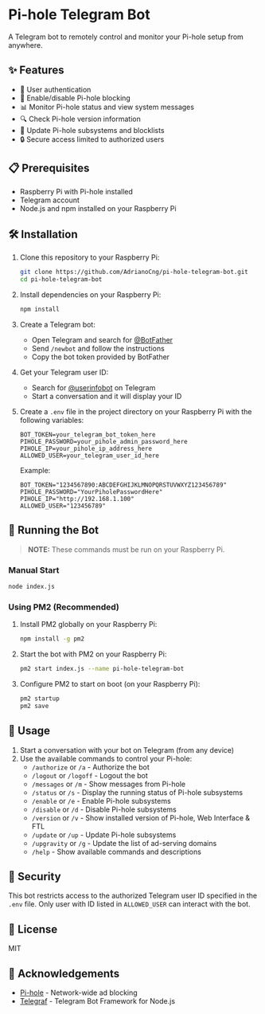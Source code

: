 # Pi-hole Telegram Bot

A Telegram bot to remotely control and monitor your Pi-hole setup from anywhere.

## ✨ Features

- 🔐 User authentication
- 🚫 Enable/disable Pi-hole blocking
- 📊 Monitor Pi-hole status and view system messages
- 🔍 Check Pi-hole version information
- 🔄 Update Pi-hole subsystems and blocklists
- 🔒 Secure access limited to authorized users

## 📋 Prerequisites

- Raspberry Pi with Pi-hole installed
- Telegram account
- Node.js and npm installed on your Raspberry Pi

## 🛠️ Installation

1. Clone this repository to your Raspberry Pi:

   ```bash
   git clone https://github.com/AdrianoCng/pi-hole-telegram-bot.git
   cd pi-hole-telegram-bot
   ```

2. Install dependencies on your Raspberry Pi:

   ```bash
   npm install
   ```

3. Create a Telegram bot:

   - Open Telegram and search for [@BotFather](https://t.me/botfather)
   - Send `/newbot` and follow the instructions
   - Copy the bot token provided by BotFather

4. Get your Telegram user ID:

   - Search for [@userinfobot](https://t.me/userinfobot) on Telegram
   - Start a conversation and it will display your ID

5. Create a `.env` file in the project directory on your Raspberry Pi with the following variables:

   ```
   BOT_TOKEN=your_telegram_bot_token_here
   PIHOLE_PASSWORD=your_pihole_admin_password_here
   PIHOLE_IP=your_pihole_ip_address_here
   ALLOWED_USER=your_telegram_user_id_here
   ```

   Example:

   ```
   BOT_TOKEN="1234567890:ABCDEFGHIJKLMNOPQRSTUVWXYZ123456789"
   PIHOLE_PASSWORD="YourPiholePasswordHere"
   PIHOLE_IP="http://192.168.1.100"
   ALLOWED_USER="123456789"
   ```

## 🚀 Running the Bot

> **NOTE:** These commands must be run on your Raspberry Pi.

### Manual Start

```bash
node index.js
```

### Using PM2 (Recommended)

1. Install PM2 globally on your Raspberry Pi:

   ```bash
   npm install -g pm2
   ```

2. Start the bot with PM2 on your Raspberry Pi:

   ```bash
   pm2 start index.js --name pi-hole-telegram-bot
   ```

3. Configure PM2 to start on boot (on your Raspberry Pi):
   ```bash
   pm2 startup
   pm2 save
   ```

## 📱 Usage

1. Start a conversation with your bot on Telegram (from any device)
2. Use the available commands to control your Pi-hole:
   - `/authorize` or `/a` - Authorize the bot
   - `/logout` or `/logoff` - Logout the bot
   - `/messages` or `/m` - Show messages from Pi-hole
   - `/status` or `/s` - Display the running status of Pi-hole subsystems
   - `/enable` or `/e` - Enable Pi-hole subsystems
   - `/disable` or `/d` - Disable Pi-hole subsystems
   - `/version` or `/v` - Show installed version of Pi-hole, Web Interface & FTL
   - `/update` or `/up` - Update Pi-hole subsystems
   - `/upgravity` or `/g` - Update the list of ad-serving domains
   - `/help` - Show available commands and descriptions

## 🔐 Security

This bot restricts access to the authorized Telegram user ID specified in the `.env` file.
Only user with ID listed in `ALLOWED_USER` can interact with the bot.

## 📄 License

MIT

## 🙏 Acknowledgements

- [Pi-hole](https://pi-hole.net/) - Network-wide ad blocking
- [Telegraf](https://telegraf.js.org/) - Telegram Bot Framework for Node.js
